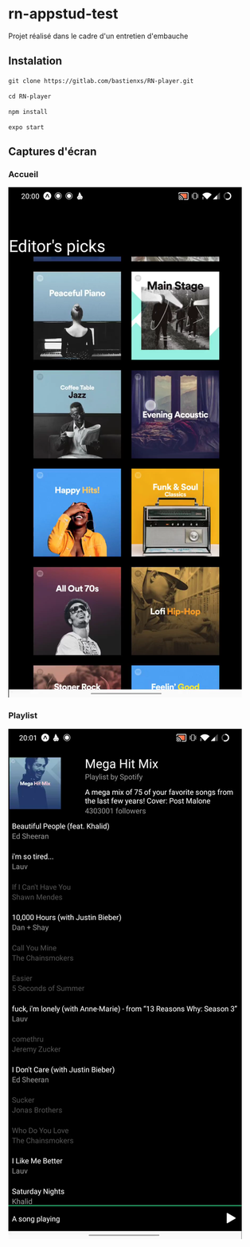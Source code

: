 # rn-appstud-test
Projet réalisé dans le cadre d'un entretien d'embauche

## Instalation

`git clone https://gitlab.com/bastienxs/RN-player.git`

`cd RN-player`

`npm install`

`expo start`

## Captures d'écran

### Accueil
![](images/home.png)


### Playlist
![](images/playlist.png)